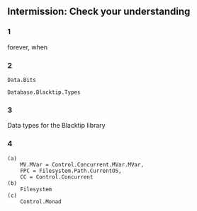 ## Intermission: Check your understanding

### 1

forever, when

### 2

 `Data.Bits`

 `Database.Blacktip.Types`

### 3

Data types for the Blacktip library

### 4

```
(a)
    MV.MVar = Control.Concurrent.MVar.MVar,
    FPC = Filesystem.Path.CurrentOS,
    CC = Control.Concurrent
(b)
    Filesystem
(c)
    Control.Monad
```
